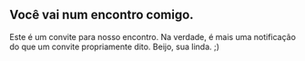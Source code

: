 ## Você vai num encontro comigo.

Este é um convite para nosso encontro. Na verdade, é mais uma notificação do que um convite propriamente dito.
Beijo, sua linda.
;)